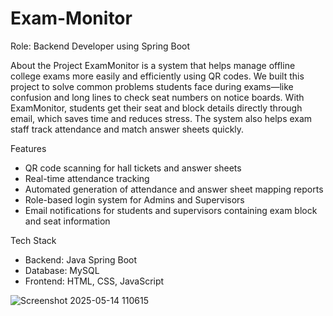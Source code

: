﻿# Exam-Monitor
 Role: Backend Developer using Spring Boot

 
About the Project 
ExamMonitor is a system that helps manage offline college exams more easily and efficiently using QR codes. We built this project to solve common problems students face during exams—like confusion and long lines to check seat numbers on notice boards.
With ExamMonitor, students get their seat and block details directly through email, which saves time and reduces stress. The system also helps exam staff track attendance and match answer sheets quickly.

Features
- QR code scanning for hall tickets and answer sheets
- Real-time attendance tracking
- Automated generation of attendance and answer sheet mapping reports
- Role-based login system for Admins and Supervisors
- Email notifications for students and supervisors containing exam block and seat information

Tech Stack
- Backend: Java Spring Boot
- Database: MySQL
- Frontend: HTML, CSS, JavaScript

![Screenshot 2025-05-14 110615](https://github.com/user-attachments/assets/da2a2512-405b-40bf-a3fe-06b0f0d81a8d)


